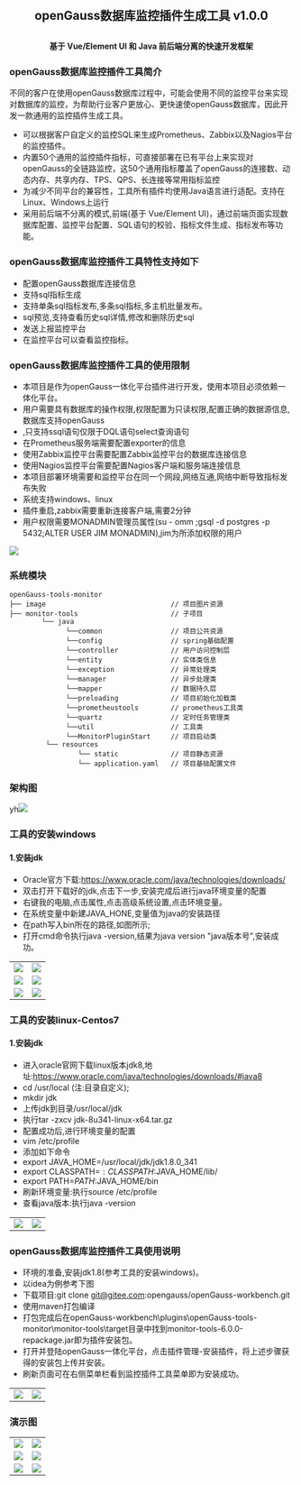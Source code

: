 <h2 align="center" style="margin: 30px 0 30px; font-weight: bold;">openGauss数据库监控插件生成工具 v1.0.0</h2>
<h4 align="center">基于 Vue/Element UI 和 Java 前后端分离的快速开发框架</h4>

### openGauss数据库监控插件工具简介

不同的客户在使用openGauss数据库过程中，可能会使用不同的监控平台来实现对数据库的监控，为帮助行业客户更放心、更快速使openGauss数据库，因此开发一款通用的监控插件生成工具。

* 可以根据客户自定义的监控SQL来生成Prometheus、Zabbix以及Nagios平台的监控插件。
* 内置50个通用的监控插件指标，可直接部署在已有平台上来实现对openGauss的全链路监控，这50个通用指标覆盖了openGauss的连接数、动态内存、共享内存、TPS、QPS、长连接等常用指标监控
* 为减少不同平台的兼容性，工具所有插件均使用Java语言进行适配。支持在Linux、Windows上运行
* 采用前后端不分离的模式,前端(基于 Vue/Element UI)，通过前端页面实现数据库配置、监控平台配置、SQL语句的校验、指标文件生成、指标发布等功能。

### openGauss数据库监控插件工具特性支持如下

* 配置openGauss数据库连接信息
* 支持sql指标生成
* 支持单条sql指标发布,多条sql指标,多主机批量发布。
* sql预览,支持查看历史sql详情,修改和删除历史sql
* 发送上报监控平台
* 在监控平台可以查看监控指标。

### openGauss数据库监控插件工具的使用限制
* 本项目是作为openGauss一体化平台插件进行开发，使用本项目必须依赖一体化平台。
* 用户需要具有数据库的操作权限,权限配置为只读权限,配置正确的数据源信息,数据库支持openGauss
* ,只支持ssql语句仅限于DQL语句select查询语句
* 在Prometheus服务端需要配置exporter的信息
* 使用Zabbix监控平台需要配置Zabbix监控平台的数据库连接信息
* 使用Nagios监控平台需要配置Nagios客户端和服务端连接信息
* 本项目部署环境需要和监控平台在同一个网段,网络互通,网络中断导致指标发布失败
* 系统支持windows、linux
* 插件重启,zabbix需要重新连接客户端,需要2分钟
* 用户权限需要MONADMIN管理员属性(su - omm ;gsql -d postgres -p 5432;ALTER USER JIM MONADMIN),jim为所添加权限的用户

<img src="./image/xianzhi.png"/>

### 系统模块

~~~
openGauss-tools-monitor
├── image                               // 项目图片资源    
├── monitor-tools                       // 子项目         
        └── java
              └──common                 // 项目公共资源
              └──config                 // spring基础配置
              └──controller             // 用户访问控制层
              └──entity                 // 实体类信息
              └──exception              // 异常处理类
              └──manager                // 异步处理类
              └──mapper                 // 数据持久层
              └──preloading             // 项目初始化加载类
              └──prometheustools        // prometheus工具类
              └──quartz                 // 定时任务管理类
              └──util                   // 工具类
              └──MonitorPluginStart     // 项目启动类
         └── resources
                 └── static             // 项目静态资源
                 └── application.yaml   // 项目基础配置文件               
~~~

### 架构图

 yh<img src="./image/jiagou.png"/>

### 工具的安装windows

#### 1.安装jdk

* Oracle官方下载:https://www.oracle.com/java/technologies/downloads/
* 双击打开下载好的jdk,点击下一步,安装完成后进行java环境变量的配置
* 右键我的电脑,点击属性,点击高级系统设置,点击环境变量。
* 在系统变量中新建JAVA_HONE,变量值为java的安装路径
* 在path写入bin所在的路径,如图所示;
* 打开cmd命令执行java -version,结果为java version "java版本号",安装成功。

<table>
    <tr>
        <td><img src="./image/java01.jpg"/></td>
        <td><img src="./image/java02.jpg"/></td>
    </tr>
    <tr>
        <td><img src="./image/java03.jpg"/></td>
        <td><img src="./image/java04.jpg"/></td>
    </tr>
    <tr>
        <td><img src="./image/java05.jpg"/></td>
        <td><img src="./image/java06.jpg"/></td>
    </tr>
</table>

### 工具的安装linux-Centos7

#### 1.安装jdk

* 进入oracle官网下载linux版本jdk8,地址:https://www.oracle.com/java/technologies/downloads/#java8
* cd /usr/local (注:目录自定义);
* mkdir jdk
* 上传jdk到目录/usr/local/jdk
* 执行tar -zxcv jdk-8u341-linux-x64.tar.gz
* 配置成功后,进行环境变量的配置
* vim /etc/profile
* 添加如下命令
* export JAVA_HOME=/usr/local/jdk/jdk1.8.0_341
* export CLASSPATH=$:CLASSPATH:$JAVA_HOME/lib/
* export PATH=$PATH:$JAVA_HOME/bin
* 刷新环境变量:执行source /etc/profile
* 查看java版本:执行java -version

<table>
    <tr>
        <td><img src="./image/linuxjdk1.png"/></td>
        <td><img src="./image/linuxjdk2.png"/></td>
    </tr>
</table>

### openGauss数据库监控插件工具使用说明
* 环境的准备,安装jdk1.8(参考工具的安装windows)。
* 以idea为例参考下图
* 下载项目:git clone git@gitee.com:opengauss/openGauss-workbench.git
* 使用maven打包编译
* 打包完成后在openGauss-workbench\plugins\openGauss-tools-monitor\monitor-tools\target目录中找到monitor-tools-6.0.0-repackage.jar即为插件安装包。
* 打开并登陆openGauss一体化平台，点击插件管理-安装插件，将上述步骤获得的安装包上传并安装。
* 刷新页面可在右侧菜单栏看到监控插件工具菜单即为安装成功。

<table>
    <tr>
        <td><img src="./image/idea01.jpg"/></td>
        <td><img src="./image/idea02.jpg"/></td>
    </tr>
</table>

### 演示图

<table>
    <tr>
        <td><img src="./image/yanshi01.png"/></td>
        <td><img src="./image/yanshi02.jpg"/></td>
    </tr>
    <tr>
        <td><img src="./image/yanshi03.jpg"/></td>
        <td><img src="./image/yanshi04.png"/></td>
    </tr>
    <tr>
        <td><img src="./image/yanshi05.png"/></td>
        <td><img src="./image/yanshi06.jpg"/></td>
    </tr>
</table>

